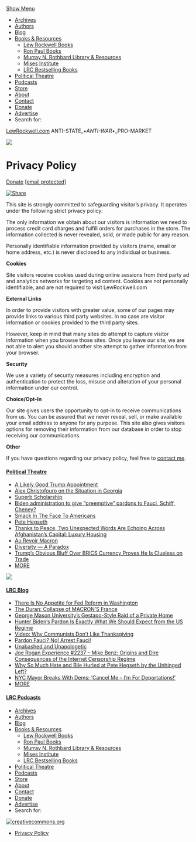 [Show Menu](#)

* [Archives](https://www.lewrockwell.com/archives/)
* [Authors](https://www.lewrockwell.com/columnists)
* [Blog](https://www.lewrockwell.com/lrc-blog/)
* [Books & Resources](#)
    * [Lew Rockwell Books](https://donate.lewrockwell.com/collections/books-by-lew-rockwell)
    * [Ron Paul Books](https://www.lewrockwell.com/books-resources/ron-paul-books/)
    * [Murray N. Rothbard Library & Resources](https://www.lewrockwell.com/books-resources/murray-n-rothbard-library-and-resources/)
    * [Mises Institute](http://www.mises.org/)
    * [LRC Bestselling Books](https://www.lewrockwell.com/books-resources/lrc-best-selling-books/)
* [Political Theatre](https://www.lewrockwell.com/political-theatre/)
* [Podcasts](https://www.lewrockwell.com/podcast/)
* [Store](https://www.lewrockwell.com/store/)
* [About](https://www.lewrockwell.com/about/)
* [Contact](https://www.lewrockwell.com/contact/)
* [Donate](https://donate.lewrockwell.com/products/donations)
* [Advertise](https://www.lewrockwell.com/advertise-on-lrc/)
* Search for:
    

[LewRockwell.com](https://www.lewrockwell.com/ "LewRockwell") ANTI-STATE_•_ANTI-WAR_•_PRO-MARKET

     

[](https://twitter.com/#!/lewrockwell)[](https://www.facebook.com/LewRockwell)[](https://lewrockwell.com//feed/)

[![](https://lrc-cdn.s3.amazonaws.com/assets/2024/01/amazon-320x50-1.gif)](https://www.amazon.com/?tag=lrc18-20&linkCode=ur1)

Privacy Policy
==============

[Donate](https://donate.lewrockwell.com/products/donations) [\[email protected\]](https://www.lewrockwell.com/cdn-cgi/l/email-protection)[](# "Print")

[](https://www.addtoany.com/add_to/facebook?linkurl=https%3A%2F%2Fwww.lewrockwell.com%2Fprivacy%2F&linkname=Privacy%20Policy "Facebook")[](https://www.addtoany.com/add_to/twitter?linkurl=https%3A%2F%2Fwww.lewrockwell.com%2Fprivacy%2F&linkname=Privacy%20Policy "Twitter")[![Share](https://static.addtoany.com/buttons/share_save_120_16.png)](https://www.addtoany.com/share)

This site is strongly committed to safeguarding visitor’s privacy. It operates under the following strict privacy policy:

The only information we obtain about our visitors is information we need to process credit card charges and fulfill orders for purchases in the store. The information collected is never revealed, sold, or made public for any reason.

Personally identifiable information provided by visitors (name, email or home address, etc.) is never disclosed to any individual or business.

**Cookies**

Site visitors receive cookies used during online sessions from third party ad and analytics networks for targeting ad content. Cookies are not personally identifiable, and are not required to visit LewRockwell.com

**External Links**

In order to provide visitors with greater value, some of our pages may provide links to various third party websites. In no case are visitor information or cookies provided to the third party sites.

However, keep in mind that many sites do attempt to capture visitor information when you browse those sites. Once you leave our site, we are not able to alert you should another site attempt to gather information from your browser.

**Security**

We use a variety of security measures including encryption and authentication to protect the loss, misuse and alteration of your personal information under our control.

**Choice/Opt-In**

Our site gives users the opportunity to opt-in to receive communications from us. You can be assured that we never reveal, sell, or make available your email address to anyone for any purpose. This site also gives visitors options for removing their information from our database in order to stop receiving our communications.

**Other**

If you have questions regarding our privacy policy, feel free to [contact me](https://www.lewrockwell.com/contact/).

#### [Political Theatre](https://www.lewrockwell.com/political-theatre/)

* [A Likely Good Trump Appointment](https://www.lewrockwell.com/political-theatre/a-likely-good-trump-appointment/)
* [Alex Christofouro on the Situation in Georgia](https://www.lewrockwell.com/political-theatre/alex-christofouro-on-the-situation-in-georgia/)
* [Superb Scholarship](https://www.lewrockwell.com/political-theatre/superb-scholarship/)
* [Biden administration to give “preemptive” pardons to Fauci, Schiff, Cheney?](https://www.lewrockwell.com/political-theatre/biden-administration-to-give-preemptive-pardons-to-fauci-schiff-cheney/)
* [Smack In The Face To Americans](https://www.lewrockwell.com/political-theatre/smack-in-the-face-to-americans/)
* [Pete Hegseth](https://www.lewrockwell.com/political-theatre/pete-hegseth/)
* [Thanks to Peace, Two Unexpected Words Are Echoing Across Afghanistan’s Capital: Luxury Housing](https://www.lewrockwell.com/political-theatre/thanks-to-peace-two-unexpected-words-are-echoing-across-afghanistans-capital-luxury-housing/)
* [Au Revoir Macron](https://www.lewrockwell.com/political-theatre/au-revoir-macron/)
* [Diversity — A Paradox](https://www.lewrockwell.com/political-theatre/diversity-a-paradox/)
* [Trump’s Obvious Bluff Over BRICS Currency Proves He Is Clueless on Trade](https://www.lewrockwell.com/political-theatre/trumps-obvious-bluff-over-brics-currency-proves-he-is-clueless-on-trade/)
* [MORE](https://www.lewrockwell.com/political-theatre/#post-897564)

[![](https://www.lewrockwell.com/wp-content/themes/lrc/images/burtspage300.png)](http://archive.lewrockwell.com/blumert/burt-gold.html)

#### [LRC Blog](https://www.lewrockwell.com/lrc-blog/)

* [There Is No Appetite for Fed Reform in Washington](https://www.lewrockwell.com/lrc-blog/there-is-no-appetite-for-fed-reform-in-washington/)
* [The Duran: Collapse of MACRON’S France](https://www.lewrockwell.com/lrc-blog/the-duran-collapse-of-macrons-france/)
* [George Mason University’s Gestapo-Style Raid of a Private Home](https://www.lewrockwell.com/lrc-blog/george-mason-universitys-gestapo-style-raid-of-a-private-home/)
* [Hunter Biden’s Pardon Is Exactly What We Should Expect from the US Regime](https://www.lewrockwell.com/lrc-blog/hunter-bidens-pardon-is-exactly-what-we-should-expect-from-the-us-regime/)
* [Video: Why Communists Don’t Like Thanksgiving](https://www.lewrockwell.com/lrc-blog/video-why-communists-dont-like-thanksgiving/)
* [Pardon Fauci? No! Arrest Fauci!](https://www.lewrockwell.com/lrc-blog/pardon-fauci-no-arrest-fauci/)
* [Unabashed and Unapologetic](https://www.lewrockwell.com/lrc-blog/unabashed-and-unapologetic/)
* [Joe Rogan Experience #2237 – Mike Benz: Origins and Dire Consequences of the Internet Censorship Regime](https://www.lewrockwell.com/lrc-blog/joe-rogan-experience-2237-mike-benz-origins-and-dire-consequences-of-the-internet-censorship-regime/)
* [Why So Much Hate and Bile Hurled at Pete Hegseth by the Unhinged Left?](https://www.lewrockwell.com/lrc-blog/why-so-much-hate-and-bile-hurled-at-pete-hegseth-by-the-unhinged-left/)
* [NYC Mayor Breaks With Dems: ‘Cancel Me – I’m For Deportations!’](https://www.lewrockwell.com/lrc-blog/nyc-mayor-breaks-with-dems-cancel-me-im-for-deportations/)
* [MORE](https://www.lewrockwell.com/lrc-blog/#post-897541)

#### [LRC Podcasts](https://www.lewrockwell.com/podcast/)

* [Archives](https://www.lewrockwell.com/archives/)
* [Authors](https://www.lewrockwell.com/columnists)
* [Blog](https://www.lewrockwell.com/lrc-blog/)
* [Books & Resources](#)
    * [Lew Rockwell Books](https://donate.lewrockwell.com/collections/books-by-lew-rockwell)
    * [Ron Paul Books](https://www.lewrockwell.com/books-resources/ron-paul-books/)
    * [Murray N. Rothbard Library & Resources](https://www.lewrockwell.com/books-resources/murray-n-rothbard-library-and-resources/)
    * [Mises Institute](http://www.mises.org/)
    * [LRC Bestselling Books](https://www.lewrockwell.com/books-resources/lrc-best-selling-books/)
* [Political Theatre](https://www.lewrockwell.com/political-theatre/)
* [Podcasts](https://www.lewrockwell.com/podcast/)
* [Store](https://www.lewrockwell.com/store/)
* [About](https://www.lewrockwell.com/about/)
* [Contact](https://www.lewrockwell.com/contact/)
* [Donate](https://donate.lewrockwell.com/products/donations)
* [Advertise](https://www.lewrockwell.com/advertise-on-lrc/)
* Search for:
    

[![creativecommons.org](https://lewrockwell.com//wp-content/themes/lrc/images/creative-commons-4.0.png)](http://creativecommons.org/licenses/by-nc-nd/4.0/)

* [Privacy Policy](https://www.lewrockwell.com/privacy/)